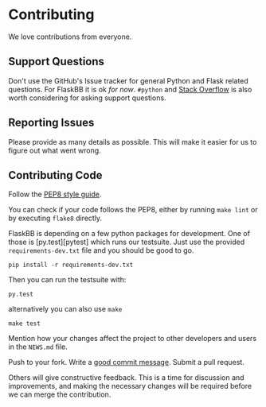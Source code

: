 # Contributing

We love contributions from everyone.


## Support Questions

Don't use the GitHub's Issue tracker for general Python and Flask related
questions. For FlaskBB it is ok _for now_. ``#python`` and
[Stack Overflow][stackoverflow] is also worth considering for asking
support questions.

  [stackoverflow]: https://stackoverflow.com/


## Reporting Issues

Please provide as many details as possible. This will make it easier for
us to figure out what went wrong.


## Contributing Code

Follow the [PEP8 style guide][pep8].

  [pep8]: https://www.python.org/dev/peps/pep-0008/

You can check if your code follows the PEP8, either by running ``make lint``
or by executing ``flake8`` directly.

FlaskBB is depending on a few python packages for development. One of those is
[py.test][pytest] which runs our testsuite. Just use the provided
``requirements-dev.txt`` file and you should be good to go.

    pip install -r requirements-dev.txt

Then you can run the testsuite with:

    py.test

alternatively you can also use ``make``

    make test


Mention how your changes affect the project to other developers and users in the
`NEWS.md` file.

Push to your fork. Write a [good commit message][commit]. Submit a pull request.

  [commit]: http://tbaggery.com/2008/04/19/a-note-about-git-commit-messages.html

Others will give constructive feedback.
This is a time for discussion and improvements, and making the necessary
changes will be required before we can merge the contribution.
